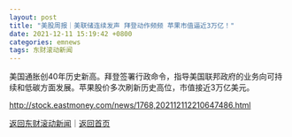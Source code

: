 ```yaml
---
layout: post
title: "美股周报｜美联储连续发声 拜登动作频频 苹果市值逼近3万亿！"
date: 2021-12-11 15:19:42 +0800
categories: emnews
tags: 东财滚动新闻
---
```


美国通胀创40年历史新高。拜登签署行政命令，指导美国联邦政府的业务向可持续和低碳方面发展。苹果股价多次刷新历史高位，市值接近3万亿美元。

<http://stock.eastmoney.com/news/1768,202112112210647486.html>

[返回东财滚动新闻](//finews.withounder.com/emnews/)｜[返回首页](//finews.withounder.com/)